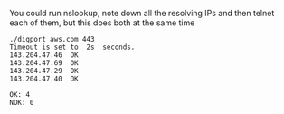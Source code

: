 You could run nslookup, note down all the resolving IPs and then telnet each of them, but this does both at the same time

```
./digport aws.com 443     
Timeout is set to  2s  seconds.
143.204.47.46  OK
143.204.47.69  OK
143.204.47.29  OK
143.204.47.40  OK

OK: 4
NOK: 0
```

